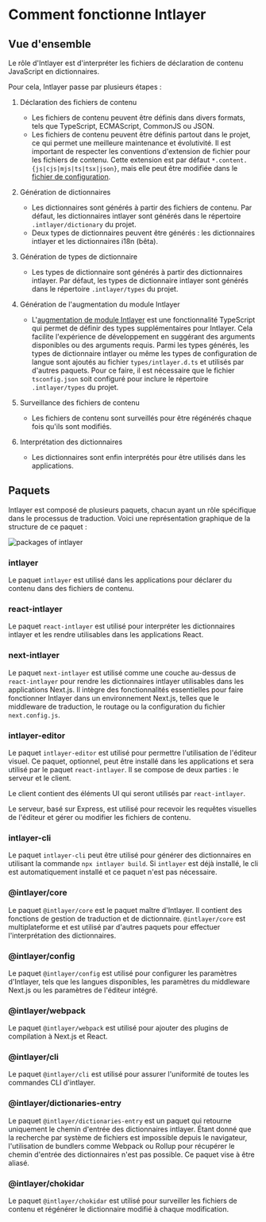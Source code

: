 # Comment fonctionne Intlayer

## Vue d'ensemble

Le rôle d'Intlayer est d'interpréter les fichiers de déclaration de contenu JavaScript en dictionnaires.

Pour cela, Intlayer passe par plusieurs étapes :

1. Déclaration des fichiers de contenu

   - Les fichiers de contenu peuvent être définis dans divers formats, tels que TypeScript, ECMAScript, CommonJS ou JSON.
   - Les fichiers de contenu peuvent être définis partout dans le projet, ce qui permet une meilleure maintenance et évolutivité. Il est important de respecter les conventions d'extension de fichier pour les fichiers de contenu. Cette extension est par défaut `*.content.{js|cjs|mjs|ts|tsx|json}`, mais elle peut être modifiée dans le [fichier de configuration](https://github.com/aymericzip/intlayer/blob/main/docs/fr/configuration.md).

2. Génération de dictionnaires

   - Les dictionnaires sont générés à partir des fichiers de contenu. Par défaut, les dictionnaires intlayer sont générés dans le répertoire `.intlayer/dictionary` du projet.
   - Deux types de dictionnaires peuvent être générés : les dictionnaires intlayer et les dictionnaires i18n (bêta).

3. Génération de types de dictionnaire

   - Les types de dictionnaire sont générés à partir des dictionnaires intlayer. Par défaut, les types de dictionnaire intlayer sont générés dans le répertoire `.intlayer/types` du projet.

4. Génération de l'augmentation du module Intlayer

   - L'[augmentation de module Intlayer](https://www.typescriptlang.org/docs/handbook/declaration-merging.html) est une fonctionnalité TypeScript qui permet de définir des types supplémentaires pour Intlayer. Cela facilite l'expérience de développement en suggérant des arguments disponibles ou des arguments requis.
     Parmi les types générés, les types de dictionnaire intlayer ou même les types de configuration de langue sont ajoutés au fichier `types/intlayer.d.ts` et utilisés par d'autres paquets. Pour ce faire, il est nécessaire que le fichier `tsconfig.json` soit configuré pour inclure le répertoire `.intlayer/types` du projet.

5. Surveillance des fichiers de contenu

   - Les fichiers de contenu sont surveillés pour être régénérés chaque fois qu'ils sont modifiés.

6. Interprétation des dictionnaires
   - Les dictionnaires sont enfin interprétés pour être utilisés dans les applications.

## Paquets

Intlayer est composé de plusieurs paquets, chacun ayant un rôle spécifique dans le processus de traduction. Voici une représentation graphique de la structure de ce paquet :

![packages of intlayer](https://github.com/aymericzip/intlayer/blob/main/docs/assets/packages_dependency_graph.svg)

### intlayer

Le paquet `intlayer` est utilisé dans les applications pour déclarer du contenu dans des fichiers de contenu.

### react-intlayer

Le paquet `react-intlayer` est utilisé pour interpréter les dictionnaires intlayer et les rendre utilisables dans les applications React.

### next-intlayer

Le paquet `next-intlayer` est utilisé comme une couche au-dessus de `react-intlayer` pour rendre les dictionnaires intlayer utilisables dans les applications Next.js. Il intègre des fonctionnalités essentielles pour faire fonctionner Intlayer dans un environnement Next.js, telles que le middleware de traduction, le routage ou la configuration du fichier `next.config.js`.

### intlayer-editor

Le paquet `intlayer-editor` est utilisé pour permettre l'utilisation de l'éditeur visuel. Ce paquet, optionnel, peut être installé dans les applications et sera utilisé par le paquet `react-intlayer`.
Il se compose de deux parties : le serveur et le client.

Le client contient des éléments UI qui seront utilisés par `react-intlayer`.

Le serveur, basé sur Express, est utilisé pour recevoir les requêtes visuelles de l'éditeur et gérer ou modifier les fichiers de contenu.

### intlayer-cli

Le paquet `intlayer-cli` peut être utilisé pour générer des dictionnaires en utilisant la commande `npx intlayer build`. Si `intlayer` est déjà installé, le cli est automatiquement installé et ce paquet n'est pas nécessaire.

### @intlayer/core

Le paquet `@intlayer/core` est le paquet maître d'Intlayer. Il contient des fonctions de gestion de traduction et de dictionnaire. `@intlayer/core` est multiplateforme et est utilisé par d'autres paquets pour effectuer l'interprétation des dictionnaires.

### @intlayer/config

Le paquet `@intlayer/config` est utilisé pour configurer les paramètres d'Intlayer, tels que les langues disponibles, les paramètres du middleware Next.js ou les paramètres de l'éditeur intégré.

### @intlayer/webpack

Le paquet `@intlayer/webpack` est utilisé pour ajouter des plugins de compilation à Next.js et React.

### @intlayer/cli

Le paquet `@intlayer/cli` est utilisé pour assurer l'uniformité de toutes les commandes CLI d'intlayer.

### @intlayer/dictionaries-entry

Le paquet `@intlayer/dictionaries-entry` est un paquet qui retourne uniquement le chemin d'entrée des dictionnaires intlayer. Étant donné que la recherche par système de fichiers est impossible depuis le navigateur, l'utilisation de bundlers comme Webpack ou Rollup pour récupérer le chemin d'entrée des dictionnaires n'est pas possible. Ce paquet vise à être aliasé.

### @intlayer/chokidar

Le paquet `@intlayer/chokidar` est utilisé pour surveiller les fichiers de contenu et régénérer le dictionnaire modifié à chaque modification.
